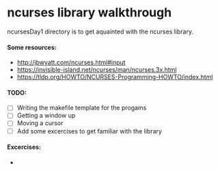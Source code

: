 # ncurses library walkthrough

ncursesDay1 directory is to get aquainted with the ncurses library.

#### Some resources:
 - http://jbwyatt.com/ncurses.html#input
 - https://invisible-island.net/ncurses/man/ncurses.3x.html
 - https://tldp.org/HOWTO/NCURSES-Programming-HOWTO/index.html


#### TODO:
- [ ] Writing the makefile template for the progams
- [ ] Getting a window up
- [ ] Moving a cursor
- [ ] Add some excercises to get familiar with the library

#### Excercises:
 - 